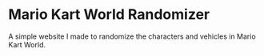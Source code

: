 # Mario Kart World Randomizer
A simple website I made to randomize the characters and vehicles in Mario Kart World.
